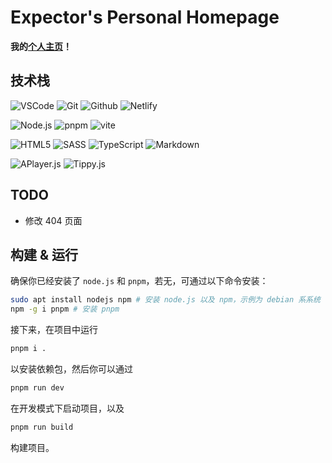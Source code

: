 # Expector's Personal Homepage

**我的[个人主页](https://expector.netlify.app)！**

## 技术栈

![VSCode](https://img.shields.io/badge/vscodium-2F80ED?style=for-the-badge&logo=vscodium&logoColor=white)
![Git](https://img.shields.io/badge/git-F05032?style=for-the-badge&logo=git&logoColor=white)
![Github](https://img.shields.io/badge/github-181717?style=for-the-badge&logo=github&logoColor=white)
![Netlify](https://img.shields.io/badge/netlify-149cab?style=for-the-badge&logo=netlify&logoColor=white)

![Node.js](https://img.shields.io/badge/nodejs-5FA04E?style=for-the-badge&logo=node.js&logoColor=white)
![pnpm](https://img.shields.io/badge/pnpm-F69220?style=for-the-badge&logo=pnpm&logoColor=white)
![vite](https://img.shields.io/badge/vite-646CFF?style=for-the-badge&logo=vite&logoColor=white)

![HTML5](https://img.shields.io/badge/html5-E34F26?style=for-the-badge&logo=html5&logoColor=white)
![SASS](https://img.shields.io/badge/SASS-cc6699?style=for-the-badge&logo=sass&logoColor=white)
![TypeScript](https://img.shields.io/badge/typescript-3178C6?style=for-the-badge&logo=typescript&logoColor=white)
![Markdown](https://img.shields.io/badge/markdown-000000?style=for-the-badge&logo=markdown&logoColor=white)

![APlayer.js](https://user-images.githubusercontent.com/105506585/209420486-d56689af-ea02-441a-bd8f-2a98d662fe98.svg)
![Tippy.js](https://img.shields.io/badge/TIPPY.js-5b89f3?style=for-the-badge&logo=tippy.js&logoColor=white)

## TODO

- 修改 404 页面

## 构建 & 运行

确保你已经安装了 `node.js` 和 `pnpm`，若无，可通过以下命令安装：
```sh
sudo apt install nodejs npm # 安装 node.js 以及 npm，示例为 debian 系系统
npm -g i pnpm # 安装 pnpm
```
接下来，在项目中运行
```sh
pnpm i .
```
以安装依赖包，然后你可以通过
```sh
pnpm run dev
```
在开发模式下启动项目，以及
```sh
pnpm run build
```
构建项目。
